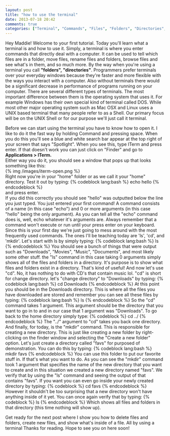 ```yaml
---
layout: post
title: "how to use the terminal"
date: 2013-07-18 20:42
comments: true
categories: ["Terminal", "Commands", "Files", "Folders", "Directories", "Unix", "DOS", "Shell", "ITerm"]
---
```


Hey Maddie! Welcome to your first tutorial. Today you'll learn what a terminal is and how to use it. Simply, a terminal is where you enter commands that directly deal with a computer. It can be used to tell which files are in a folder, move files, rename files and folders, browse files and see what's in them, and so much more. By the way when you're using a terminal you call **"folders", "directories"**. Programmers prefer terminals over your everyday windows because they're faster and more flexible with the ways you interact with a computer. Also without terminals there would be a significant decrease in performance of programs running on your computer. There are several different types of terminals. The most important difference between them is the operating system that uses it. For example Windows has their own special kind of terminal called DOS. While most other major operating system such as Mac OSX and Linux uses a UNIX based terminal that many people refer to as a Shell. Our primary focus will be on the UNIX Shell or for our purpose we'll just call it terminal.  

Before we can start using the terminal you have to know how to open it. I like to do it the fast way by holding Command and pressing space. When you do this you'll see a blue and white search bar appear at the top right of your screen that says "Spotlight". When you see this, type ITerm and press enter. If that doesn't work you can just click on "Finder" and go to **Applications > ITerm.**  
Either way you do it, you should see a window that pops up that looks something like this:  
{% img /images/iterm-open.png %}  
Right now you're in your "home" folder or as we call it your "home" directory. Test it out by typing:
{% codeblock lang:bash %}
echo hello
{% endcodeblock %}  
and press enter.  
If you did this correctly you should see "hello" was outputted below the line you just typed. You just entered your first command! A command consists of a name (in this case "echo") and 0 or more arguments (in this case "hello" being the only argument). As you can tell all the "echo" command does is, well, echo whatever it's arguments are. Always remember that a command won't execute or run until your press enter on your keyboard. Since this is your first day we're just going to mess around with the most frequently used commands. The ones I'll be teaching today are 'ls', 'cd', and 'mkdir'. Let's start with ls by simply typing:
{% codeblock lang:bash %}
ls
{% endcodeblock %}
You should see a bunch of things that were output such as "Downloads", "Movies", "Music", "Documents", and most likely some other stuff. the "ls" command in this case taking 0 arguments simply shows all of the files and folders in a directory. It's purpose is to show what files and folders exist in a directory. That's kind of useful! And now let's use "cd". No, it has nothing to do with CD's that contain music lol. "cd" is short for change directory. let's "change directory" to "Downloads" by typing:
{% codeblock lang:bash %}
cd Downloads
{% endcodeblock %}
At this point you should be in the Downloads directory. This is where all the files you have downloaded are stored and remember you can see all these files by typing:
{% codeblock lang:bash %}
ls
{% endcodeblock %}
So the "cd" command takes 1 argument. This argument should be the directory that you want to go in to and in our case that 1 argument was "Downloads".
To go back to the home directory simply type:
{% codeblock %}
cd ../
{% endcodeblock %}
The "../" argument to "cd" takes you back one directory.  
And finally, for today, is the "mkdir" command. This is responsible for creating a new directory. This is just like creating a new folder by right-clicking on the finder window and selecting the "Create a new folder" option. Let's just create a directory called "favs" for purposed of demonstration. You can do this by typing:
{% codeblock lang:bash %}
mkdir favs
{% endcodeblock %}
You can use this folder to put our favorite stuff in. If that's what you want to do. As you can see the "mkdir" command took 1 argument that specifies the name of the new directory that you want to create and in this situation we created a new directory named "favs". We verify that by using the "ls" command and seeing the output of that contains "favs". If you want you can even go inside your newly created directory by typing:
{% codeblock %}
cd favs
{% endcodeblock %}
However it shouldn't be too surprising that a new directory won't have anything inside of it yet. You can once again verify that by typing:
{% codeblock %}
ls
{% endcodeblock %}
Which shows all files and folders in that directory (this time nothing will show up).  

Get ready for the next post where I show you how to delete files and folders, create new files, and show what's inside of a file. All by using a terminal Thanks for reading. Hope to see you on here soon!